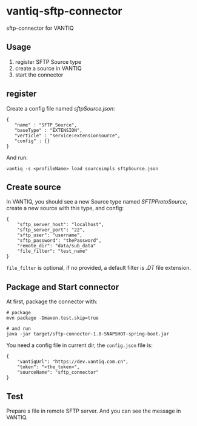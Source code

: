 # vantiq-sftp-connector
sftp-connector for VANTIQ


## Usage
1. register SFTP Source type 
2. create a source in VANTIQ
3. start the connector

## register
Create a config file named *sftpSource.json*:
```
{
   "name" : "SFTP_Source",
   "baseType" : "EXTENSION",
   "verticle" : "service:extensionSource",
   "config" : {}
}
```

And run:
```
vantiq -s <profileName> load sourceimpls sftpSource.json
```

## Create source
In VANTIQ, you should see a new Source type named *SFTPProtoSource*, create a new source with this type, and config:
```
{
    "sftp_server_host": "localhost",
    "sftp_server_port": "22",
    "sftp_user": "username",
    "sftp_password": "thePassword",
    "remote_dir": "data/sub_data"
    "file_filter": "test_name"
}
```
`file_filter` is optional, if no provided, a default filter is *.DT* file extension.

## Package and Start connector
At first, package the connector with:
```
# package
mvn package -Dmaven.test.skip=true 

# and run
java -jar target/sftp-connector-1.0-SNAPSHOT-spring-boot.jar
```
You need a config file in current dir, the `config.json` file is:
```
{
    "vantiqUrl": "https://dev.vantiq.com.cn",
    "token": "<the_token>",
    "sourceName": "sftp_connector"
}
```

## Test
Prepare s file in remote SFTP server. And you can see the message in VANTIQ.
